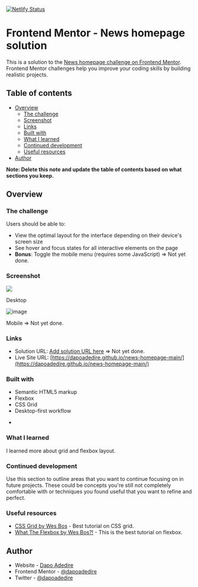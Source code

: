 [![Netlify Status](https://api.netlify.com/api/v1/badges/ec086c44-be26-405e-ad11-d03d1fae6f50/deploy-status)](https://app.netlify.com/sites/news-homepage-22/deploys)

# Frontend Mentor - News homepage solution

This is a solution to the [News homepage challenge on Frontend Mentor](https://www.frontendmentor.io/challenges/news-homepage-H6SWTa1MFl). Frontend Mentor challenges help you improve your coding skills by building realistic projects. 

## Table of contents

- [Overview](#overview)
  - [The challenge](#the-challenge)
  - [Screenshot](#screenshot)
  - [Links](#links)
  - [Built with](#built-with)
  - [What I learned](#what-i-learned)
  - [Continued development](#continued-development)
  - [Useful resources](#useful-resources)
- [Author](#author)


**Note: Delete this note and update the table of contents based on what sections you keep.**

## Overview

### The challenge

Users should be able to:

- View the optimal layout for the interface depending on their device's screen size
- See hover and focus states for all interactive elements on the page
- **Bonus**: Toggle the mobile menu (requires some JavaScript) => Not yet done.

### Screenshot

![](./screenshot.jpg)

Desktop 

![image](https://user-images.githubusercontent.com/95668340/202486417-3390f3fd-d8b9-45c0-a840-c7b5cd85a1e9.png)

Mobile => Not yet done.

### Links

- Solution URL: [Add solution URL here](https://your-solution-url.com) => Not yet done.
- Live Site URL: [https://dapoadedire.github.io/news-homepage-main/](https://dapoadedire.github.io/news-homepage-main/)



### Built with

- Semantic HTML5 markup
- Flexbox
- CSS Grid
- Desktop-first workflow


*
### What I learned

I learned more about grid and flexbox layout.


### Continued development

Use this section to outline areas that you want to continue focusing on in future projects. These could be concepts you're still not completely comfortable with or techniques you found useful that you want to refine and perfect.



### Useful resources

- [CSS Grid by Wes Bos](https://www.youtube.com/watch?v=T-slCsOrLcc&list=PLu8EoSxDXHP5CIFvt9-ze3IngcdAc2xKG) - Best tutorial on CSS grid.
- [What The Flexbox by Wes Bos?!](https://www.youtube.com/watch?v=Vj7NZ6FiQvo&list=PLu8EoSxDXHP7xj_y6NIAhy0wuCd4uVdid) - This is the best tutorial on flexbox.


## Author

- Website - [Dapo Adedire](https://www.dapoadedire.tech)
- Frontend Mentor - [@dapoadedire](https://www.frontendmentor.io/profile/dapoadedire)
- Twitter - [@dapoadedire](https://www.twitter.com/dapo_adedire)

